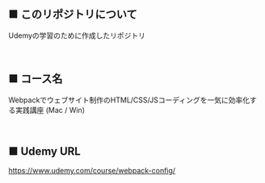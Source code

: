 ## ■ このリポジトリについて

Udemyの学習のために作成したリポジトリ

<br />

## ■ コース名
Webpackでウェブサイト制作のHTML/CSS/JSコーディングを一気に効率化する実践講座 (Mac / Win)

<br />

## ■ Udemy URL

https://www.udemy.com/course/webpack-config/
